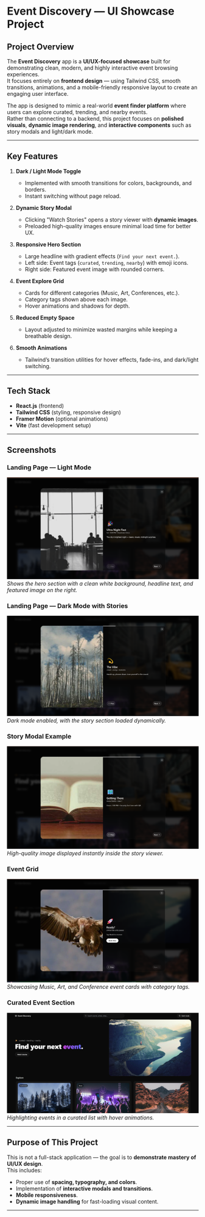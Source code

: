 
# Event Discovery — UI Showcase Project

## Project Overview
The **Event Discovery** app is a **UI/UX-focused showcase** built for demonstrating clean, modern, and highly interactive event browsing experiences.  
It focuses entirely on **frontend design** — using Tailwind CSS, smooth transitions, animations, and a mobile-friendly responsive layout to create an engaging user interface.

The app is designed to mimic a real-world **event finder platform** where users can explore curated, trending, and nearby events.  
Rather than connecting to a backend, this project focuses on **polished visuals**, **dynamic image rendering**, and **interactive components** such as story modals and light/dark mode.

---

## Key Features
1. **Dark / Light Mode Toggle**  
   - Implemented with smooth transitions for colors, backgrounds, and borders.
   - Instant switching without page reload.

2. **Dynamic Story Modal**  
   - Clicking "Watch Stories" opens a story viewer with **dynamic images**.
   - Preloaded high-quality images ensure minimal load time for better UX.

3. **Responsive Hero Section**  
   - Large headline with gradient effects (`Find your next event.`).
   - Left side: Event tags (`curated`, `trending`, `nearby`) with emoji icons.  
   - Right side: Featured event image with rounded corners.

4. **Event Explore Grid**  
   - Cards for different categories (Music, Art, Conferences, etc.).
   - Category tags shown above each image.
   - Hover animations and shadows for depth.

5. **Reduced Empty Space**  
   - Layout adjusted to minimize wasted margins while keeping a breathable design.

6. **Smooth Animations**  
   - Tailwind’s transition utilities for hover effects, fade-ins, and dark/light switching.

---

## Tech Stack
- **React.js** (frontend)
- **Tailwind CSS** (styling, responsive design)
- **Framer Motion** (optional animations)
- **Vite** (fast development setup)

---

## Screenshots

### Landing Page — Light Mode
![Light Mode Hero Section](assets/Screenshot.png)  
*Shows the hero section with a clean white background, headline text, and featured image on the right.*

### Landing Page — Dark Mode with Stories
![Dark Mode Story](assets/Screenshot2.png)  
*Dark mode enabled, with the story section loaded dynamically.*

### Story Modal Example
![Story Modal UI](assets/Screenshot3.png)  
*High-quality image displayed instantly inside the story viewer.*

### Event Grid
![Event Grid UI](assets/Screenshot4.png)  
*Showcasing Music, Art, and Conference event cards with category tags.*

### Curated Event Section
![Curated Section](assets/Screenshot5.png)  
*Highlighting events in a curated list with hover animations.*

---

## Purpose of This Project
This is not a full-stack application — the goal is to **demonstrate mastery of UI/UX design**.  
This includes:
- Proper use of **spacing, typography, and colors**.
- Implementation of **interactive modals and transitions**.
- **Mobile responsiveness**.
- **Dynamic image handling** for fast-loading visual content.

---
